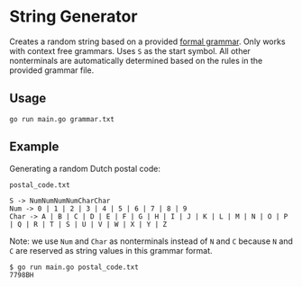 # String Generator

Creates a random string based on a provided [formal grammar](https://en.wikipedia.org/wiki/Formal_grammar). Only works with context free grammars. Uses `S` as the start symbol. All other nonterminals are automatically determined based on the rules in the provided grammar file.

## Usage

```
go run main.go grammar.txt
```

## Example

Generating a random Dutch postal code:

`postal_code.txt`

```
S -> NumNumNumNumCharChar
Num -> 0 | 1 | 2 | 3 | 4 | 5 | 6 | 7 | 8 | 9
Char -> A | B | C | D | E | F | G | H | I | J | K | L | M | N | O | P | Q | R | T | S | U | V | W | X | Y | Z
```

Note: we use `Num` and `Char` as nonterminals instead of `N` and `C` because `N` and `C` are reserved as string values in this grammar format.

```
$ go run main.go postal_code.txt
7798BH
```
